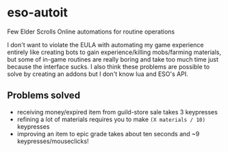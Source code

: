 # eso-autoit

Few Elder Scrolls Online automations for routine operations

I don't want to violate the EULA with automating my game experience entirely like creating bots to gain experience/killing mobs/farming materials, but some of in-game routines are really boring and take too much time just because the interface sucks. I also think these problems are possible to solve by creating an addons but I don't know lua and ESO's API.

## Problems solved

- receiving money/expired item from guild-store sale takes 3 keypresses
- refining a lot of materials requires you to make `(X materials / 10)` keypresses
- improving an item to epic grade takes about ten seconds and ~9 keypresses/mouseclicks!
